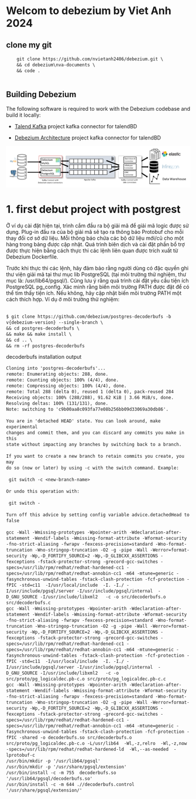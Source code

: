 # Welcom to debezium by Viet Anh 2024

## clone my git
```shell
    git clone https://github.com/nvietanh2406/debezium.git \
    && cd debezium\nva-documents \
    && code .
     
```



## Building Debezium

The following software is required to work with the Debezium codebase and build it locally:

* [Talend Kafka](https://github.com/nvietanh2406/debezium/tree/main/nva-documents/talend-kafka) project kafka connector for talendBD 

* [Debezium Architecture](https://debezium.io/documentation/reference/2.3/architecture.html) project kafka connector for talendBD 

![alt text](image.png)



# 1. first debut project with postgrest

Ở ví dụ cài đặt hiện tại, trình cắm đầu ra bộ giải mã để giải mã logic được sử dụng. Plug-in đầu ra của bộ giải mã sẽ tạo ra thông báo Protobuf cho mỗi thay đổi cơ sở dữ liệu. Mỗi thông báo chứa các bộ dữ liệu mới/cũ cho một hàng trong bảng được cập nhật. Quá trình biên dịch và cài đặt phần bổ trợ được thực hiện bằng cách thực thi các lệnh liên quan được trích xuất từ ​​Debezium Dockerfile.

Trước khi thực thi các lệnh, hãy đảm bảo rằng người dùng có đặc quyền ghi thư viện giải mã tại thư mục lib PostgreSQL (tại môi trường thử nghiệm, thư mục là: /usr/lib64/pgsql/). Cũng lưu ý rằng quá trình cài đặt yêu cầu tiện ích PostgreSQL pg_config. Xác minh rằng biến môi trường PATH được đặt để có thể tìm thấy tiện ích. Nếu không, hãy cập nhật biến môi trường PATH một cách thích hợp. Ví dụ ở môi trường thử nghiệm:


```shell

$ git clone https://github.com/debezium/postgres-decoderbufs -b v{debezium-version} --single-branch \
&& cd postgres-decoderbufs \
&& make && make install \
&& cd .. \
&& rm -rf postgres-decoderbufs

 ```    

 decoderbufs installation output
 ```shell
 Cloning into 'postgres-decoderbufs'...
remote: Enumerating objects: 288, done.
remote: Counting objects: 100% (4/4), done.
remote: Compressing objects: 100% (4/4), done.
remote: Total 288 (delta 0), reused 1 (delta 0), pack-reused 284
Receiving objects: 100% (288/288), 91.62 KiB | 3.66 MiB/s, done.
Resolving deltas: 100% (131/131), done.
Note: switching to 'c9b00aa8c093fa77e08b256bb09d33069a30db86'.

You are in 'detached HEAD' state. You can look around, make experimental
changes and commit them, and you can discard any commits you make in this
state without impacting any branches by switching back to a branch.

If you want to create a new branch to retain commits you create, you may
do so (now or later) by using -c with the switch command. Example:

  git switch -c <new-branch-name>

Or undo this operation with:

  git switch -

Turn off this advice by setting config variable advice.detachedHead to false

gcc -Wall -Wmissing-prototypes -Wpointer-arith -Wdeclaration-after-statement -Wendif-labels -Wmissing-format-attribute -Wformat-security -fno-strict-aliasing -fwrapv -fexcess-precision=standard -Wno-format-truncation -Wno-stringop-truncation -O2 -g -pipe -Wall -Werror=format-security -Wp,-D_FORTIFY_SOURCE=2 -Wp,-D_GLIBCXX_ASSERTIONS -fexceptions -fstack-protector-strong -grecord-gcc-switches -specs=/usr/lib/rpm/redhat/redhat-hardened-cc1 -specs=/usr/lib/rpm/redhat/redhat-annobin-cc1 -m64 -mtune=generic -fasynchronous-unwind-tables -fstack-clash-protection -fcf-protection -fPIC -std=c11  -I/usr/local/include  -I. -I./ -I/usr/include/pgsql/server -I/usr/include/pgsql/internal  -D_GNU_SOURCE -I/usr/include/libxml2   -c -o src/decoderbufs.o src/decoderbufs.c
gcc -Wall -Wmissing-prototypes -Wpointer-arith -Wdeclaration-after-statement -Wendif-labels -Wmissing-format-attribute -Wformat-security -fno-strict-aliasing -fwrapv -fexcess-precision=standard -Wno-format-truncation -Wno-stringop-truncation -O2 -g -pipe -Wall -Werror=format-security -Wp,-D_FORTIFY_SOURCE=2 -Wp,-D_GLIBCXX_ASSERTIONS -fexceptions -fstack-protector-strong -grecord-gcc-switches -specs=/usr/lib/rpm/redhat/redhat-hardened-cc1 -specs=/usr/lib/rpm/redhat/redhat-annobin-cc1 -m64 -mtune=generic -fasynchronous-unwind-tables -fstack-clash-protection -fcf-protection -fPIC -std=c11  -I/usr/local/include  -I. -I./ -I/usr/include/pgsql/server -I/usr/include/pgsql/internal  -D_GNU_SOURCE -I/usr/include/libxml2   -c -o src/proto/pg_logicaldec.pb-c.o src/proto/pg_logicaldec.pb-c.c
gcc -Wall -Wmissing-prototypes -Wpointer-arith -Wdeclaration-after-statement -Wendif-labels -Wmissing-format-attribute -Wformat-security -fno-strict-aliasing -fwrapv -fexcess-precision=standard -Wno-format-truncation -Wno-stringop-truncation -O2 -g -pipe -Wall -Werror=format-security -Wp,-D_FORTIFY_SOURCE=2 -Wp,-D_GLIBCXX_ASSERTIONS -fexceptions -fstack-protector-strong -grecord-gcc-switches -specs=/usr/lib/rpm/redhat/redhat-hardened-cc1 -specs=/usr/lib/rpm/redhat/redhat-annobin-cc1 -m64 -mtune=generic -fasynchronous-unwind-tables -fstack-clash-protection -fcf-protection -fPIC -shared -o decoderbufs.so src/decoderbufs.o src/proto/pg_logicaldec.pb-c.o -L/usr/lib64  -Wl,-z,relro  -Wl,-z,now -specs=/usr/lib/rpm/redhat/redhat-hardened-ld  -Wl,--as-needed  -lprotobuf-c
/usr/bin/mkdir -p '/usr/lib64/pgsql'
/usr/bin/mkdir -p '/usr/share/pgsql/extension'
/usr/bin/install -c -m 755  decoderbufs.so '/usr/lib64/pgsql/decoderbufs.so'
/usr/bin/install -c -m 644 .//decoderbufs.control '/usr/share/pgsql/extension/'
 ```
